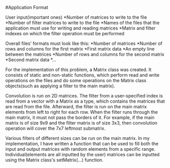 #Application Format

User input(important ones)
*Number of matrices to write to the file
*Number of filter matrices to write to the file
*Names of the files that the application must use for writing and reading matrices
*Matrix and filter indexes on which the filter operation must be performed

Overall files’ formats must look like this: 
*Number of matrices 
*Number of rows and columns for the first matrix
*First matrix data
*An empty line between the matrices
*Number of rows and columns for the second matrix
*Second matrix data
*...

For the implementation of this problem, a Matrix class was created. It consists of static and non-static functions, which perform read and write operations on the files and do some operations on the Matrix class objects(such as applying a filter to the main matrix). 

Convolution is run on 2D matrices. The filter from a user-specified index is read from a vector with a Matrix as a type, which contains the matrices that are read from the file. Afterward, the filter is run on the main matrix elements from left to right for each row. When the filter runs through the main matrix, it must not pass the borders of it. For example, if the main matrix is of size 9x9 and the filter matrix is of size 3x3, then convolution operation will cover the 7x7 leftmost submatrix. 

Various filters of different sizes can be run on the main matrix. In my implementation, I have written a function that can be used to fill both the input and output matrices with random elements from a specific range. Individual(elements are all inputted by the user) matrices can be inputted using the Matrix class's setMatrix(...) function.


